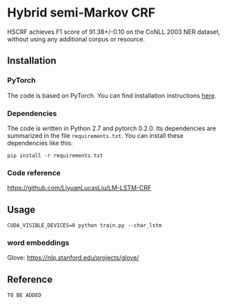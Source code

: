 # Hybrid semi-Markov CRF

HSCRF achieves F1 score of 91.38+/-0.10 on the CoNLL 2003 NER dataset, without using any additional corpus or resource.

## Installation

### PyTorch

The code is based on PyTorch. You can find installation instructions [here](http://pytorch.org/).

### Dependencies

The code is written in Python 2.7 and pytorch 0.2.0. Its dependencies are summarized in the file ```requirements.txt```. You can install these dependencies like this:

```
pip install -r requirements.txt
```

### Code reference

https://github.com/LiyuanLucasLiu/LM-LSTM-CRF

## Usage

```
CUDA_VISIBLE_DEVICES=0 python train.py --char_lstm
```

### word embeddings

Glove: https://nlp.stanford.edu/projects/glove/

## Reference

```
TO BE ADDED
```
